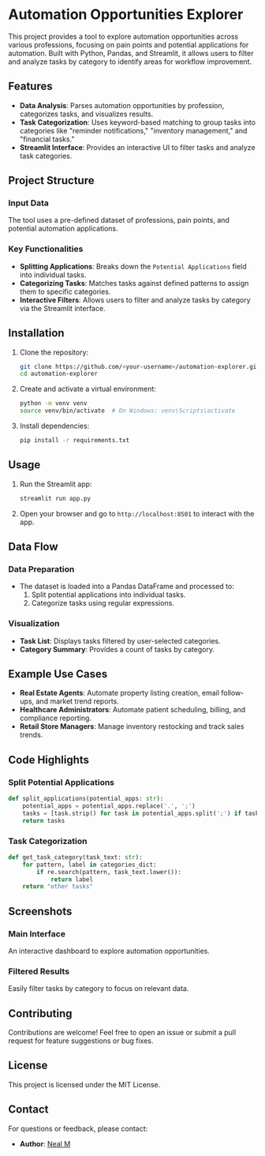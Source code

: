 
# Automation Opportunities Explorer

This project provides a tool to explore automation opportunities across various professions, focusing on pain points and potential applications for automation. Built with Python, Pandas, and Streamlit, it allows users to filter and analyze tasks by category to identify areas for workflow improvement.

## Features

- **Data Analysis**: Parses automation opportunities by profession, categorizes tasks, and visualizes results.
- **Task Categorization**: Uses keyword-based matching to group tasks into categories like "reminder notifications," "inventory management," and "financial tasks."
- **Streamlit Interface**: Provides an interactive UI to filter tasks and analyze task categories.

## Project Structure

### Input Data
The tool uses a pre-defined dataset of professions, pain points, and potential automation applications.

### Key Functionalities
- **Splitting Applications**: Breaks down the `Potential Applications` field into individual tasks.
- **Categorizing Tasks**: Matches tasks against defined patterns to assign them to specific categories.
- **Interactive Filters**: Allows users to filter and analyze tasks by category via the Streamlit interface.

## Installation

1. Clone the repository:
   ```bash
   git clone https://github.com/<your-username>/automation-explorer.git
   cd automation-explorer
   ```

2. Create and activate a virtual environment:
   ```bash
   python -m venv venv
   source venv/bin/activate  # On Windows: venv\Scripts\activate
   ```

3. Install dependencies:
   ```bash
   pip install -r requirements.txt
   ```

## Usage

1. Run the Streamlit app:
   ```bash
   streamlit run app.py
   ```

2. Open your browser and go to `http://localhost:8501` to interact with the app.

## Data Flow

### Data Preparation
- The dataset is loaded into a Pandas DataFrame and processed to:
  1. Split potential applications into individual tasks.
  2. Categorize tasks using regular expressions.

### Visualization
- **Task List**: Displays tasks filtered by user-selected categories.
- **Category Summary**: Provides a count of tasks by category.

## Example Use Cases

- **Real Estate Agents**: Automate property listing creation, email follow-ups, and market trend reports.
- **Healthcare Administrators**: Automate patient scheduling, billing, and compliance reporting.
- **Retail Store Managers**: Manage inventory restocking and track sales trends.

## Code Highlights

### Split Potential Applications
```python
def split_applications(potential_apps: str):
    potential_apps = potential_apps.replace('.', ';')
    tasks = [task.strip() for task in potential_apps.split(';') if task.strip()]
    return tasks
```

### Task Categorization
```python
def get_task_category(task_text: str):
    for pattern, label in categories_dict:
        if re.search(pattern, task_text.lower()):
            return label
    return "other tasks"
```

## Screenshots

### Main Interface
An interactive dashboard to explore automation opportunities.

### Filtered Results
Easily filter tasks by category to focus on relevant data.

## Contributing

Contributions are welcome! Feel free to open an issue or submit a pull request for feature suggestions or bug fixes.

## License

This project is licensed under the MIT License.

## Contact

For questions or feedback, please contact:
- **Author**: [Neal M](mailto:nealm682@gmail.com)

